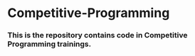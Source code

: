 # Competitive-Programming
### This is the repository contains code in Competitive Programming trainings.
